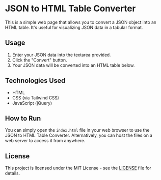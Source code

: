 # JSON to HTML Table Converter

This is a simple web page that allows you to convert a JSON object into an HTML table. It's useful for visualizing JSON data in a tabular format.

## Usage

1. Enter your JSON data into the textarea provided.
2. Click the "Convert" button.
3. Your JSON data will be converted into an HTML table below.

## Technologies Used

- HTML
- CSS (via Tailwind CSS)
- JavaScript (jQuery)

## How to Run

You can simply open the `index.html` file in your web browser to use the JSON to HTML Table Converter. Alternatively, you can host the files on a web server to access it from anywhere.

## License

This project is licensed under the MIT License - see the [LICENSE](LICENSE) file for details.
